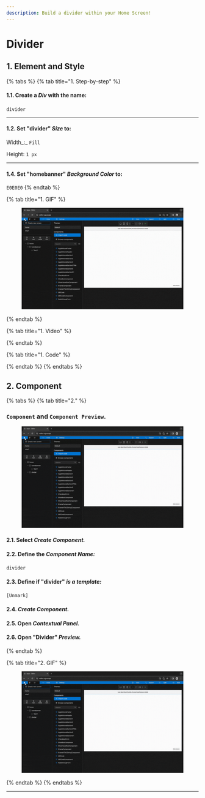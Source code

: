 ```yaml
---
description: Build a divider within your Home Screen!
---
```


# Divider

## 1. Element and Style

{% tabs %}
{% tab title="1. Step-by-step" %}
#### **1.1.** Create a _Div_ with the name:

`divider`

***

#### **1.2.** Set "divider" _Size_ to:

Width_:_ `Fill`

Height: `1 px`

***

#### 1.4. Set "homebanner" _Background Color_ to:

`E0E0E0`
{% endtab %}

{% tab title="1. GIF" %}
<figure><img src="../../../.gitbook/assets/Divider_1-min (1).gif" alt=""><figcaption></figcaption></figure>
{% endtab %}

{% tab title="1. Video" %}

{% endtab %}

{% tab title="1. Code" %}

{% endtab %}
{% endtabs %}

## 2. Component

{% tabs %}
{% tab title="2." %}
### `Component` and  `Component Preview`.

<figure><img src="../../../.gitbook/assets/Divider_2-min (1).gif" alt=""><figcaption></figcaption></figure>

#### **2.1.** Select _Create Component._

#### **2.2.** Define the _Component Name:_

`divider`

#### **2.3.** Define if "divider" _is a template:_

`[Unmark]`

#### **2.4.** _Create Component._

#### **2.5.** Open _Contextual Panel._

#### **2.6.** Open "Divider" _Preview._
{% endtab %}

{% tab title="2. GIF" %}
<figure><img src="../../../.gitbook/assets/Divider_2-min (1).gif" alt=""><figcaption></figcaption></figure>
{% endtab %}
{% endtabs %}

***
